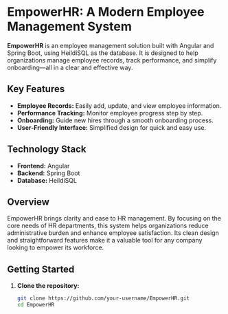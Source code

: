 # EmpowerHR: A Modern Employee Management System

**EmpowerHR** is an employee management solution built with Angular and Spring Boot, using HeildiSQL as the database. It is designed to help organizations manage employee records, track performance, and simplify onboarding—all in a clear and effective way.

## Key Features
- **Employee Records:** Easily add, update, and view employee information.
- **Performance Tracking:** Monitor employee progress step by step.
- **Onboarding:** Guide new hires through a smooth onboarding process.
- **User-Friendly Interface:** Simplified design for quick and easy use.

## Technology Stack
- **Frontend:** Angular
- **Backend:** Spring Boot
- **Database:** HeildiSQL

## Overview
EmpowerHR brings clarity and ease to HR management. By focusing on the core needs of HR departments, this system helps organizations reduce administrative burden and enhance employee satisfaction. Its clean design and straightforward features make it a valuable tool for any company looking to empower its workforce.

## Getting Started
1. **Clone the repository:**
   ```bash
   git clone https://github.com/your-username/EmpowerHR.git
   cd EmpowerHR

